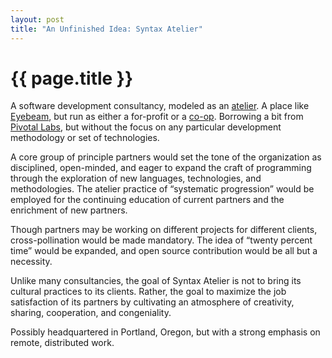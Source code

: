 ```yaml
---
layout: post
title: "An Unfinished Idea: Syntax Atelier"
---
```


{{ page.title }}
================

A software development consultancy, modeled as an <a href="http://en.wikipedia.org/wiki/Atelier_Method">atelier</a>. A place like <a href="http://eyebeam.org/about/about">Eyebeam</a>, but run as either a for-profit or a&nbsp;<a href="http://www.brierwooddesign.com/2009/6/4/no-really-why-a-coop">co-op</a>. Borrowing a bit from <a href="http://pivotallabs.com/">Pivotal Labs</a>, but without the focus on any particular development methodology or set of technologies.

A core group of principle partners would set the tone of the organization as disciplined, open-minded, and eager to expand the craft of programming through the exploration of new languages, technologies, and methodologies. The atelier practice of “systematic progression” would be employed for the continuing education of current partners and the enrichment of new partners.

Though partners may be working on different projects for different clients, cross-pollination would be made mandatory. The idea of “twenty percent time” would be expanded, and open source contribution would be all but a necessity.

Unlike many consultancies, the goal of Syntax Atelier is not to bring its cultural practices to its clients. Rather, the goal to maximize the job satisfaction of its partners by cultivating an atmosphere of creativity, sharing, cooperation, and congeniality.

Possibly headquartered in Portland, Oregon, but with a strong emphasis on remote, distributed work.
